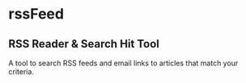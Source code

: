 # rssFeed

## RSS Reader & Search Hit Tool

A tool to search RSS feeds and email links to articles that match your criteria.
